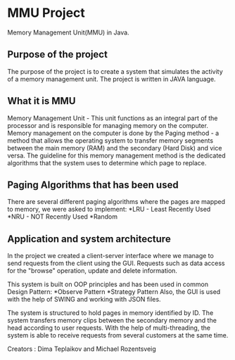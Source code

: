# MMU Project
Memory Management Unit(MMU) in Java.
 
 ## Purpose of the project
The purpose of the project is to create a system that simulates the activity of a memory management unit.
The project is written in JAVA language.

## What it is MMU
Memory Management Unit - This unit functions as an integral part of the processor and is responsible for managing memory on the computer.
Memory management on the computer is done by the Paging method - a method that allows the operating system to transfer memory segments 
between the main memory (RAM) and the secondary (Hard Disk) and vice versa.
The guideline for this memory management method is the dedicated algorithms that the system uses to determine which page to replace.

## Paging Algorithms that has been used
There are several different paging algorithms where the pages are mapped to memory, we were asked to implement:
*LRU - Least Recently Used
*NRU - NOT Recently Used
*Random

## Application and system architecture
In the project we created a client-server interface where we manage to send requests from the client using the GUI.
Requests such as data access for the "browse" operation, update and delete information.

This system is built on OOP principles and has been used in common Design Pattern:
*Observe Pattern
*Strategy Pattern
Also, the GUI is used with the help of SWING and working with JSON files.

The system is structured to hold pages in memory identified by ID.
The system transfers memory clips between the secondary memory and the head according to user requests.
With the help of multi-threading, the system is able to receive requests from several customers at the same time.

Creators : Dima Teplaikov and Michael Rozentsveig



 

